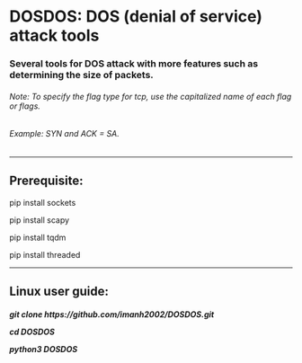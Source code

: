 <h1>DOSDOS: DOS (denial of service) attack tools</h1>
<h3>Several tools for DOS attack with more features such as determining the size of packets.</h3>
<h6>Note: To specify the flag type for tcp, use the capitalized name of each flag or flags.</h6>
<h6>Example: SYN and ACK = SA.</h6>
<hr>
<h2>Prerequisite:</h2>

pip install sockets

pip install scapy

pip install tqdm

pip install threaded
<hr>
<h2>Linux user guide:</h2>

<h5>git clone https://github.com/imanh2002/DOSDOS.git

cd DOSDOS

python3 DOSDOS</h5>
